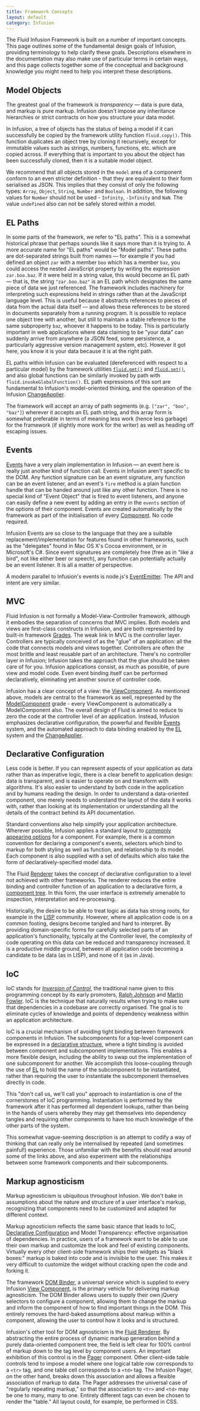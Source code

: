 ```yaml
---
title: Framework Concepts
layout: default
category: Infusion
---
```


The Fluid Infusion Framework is built on a number of important concepts. This page outlines some of the fundamental
design goals of Infusion, providing terminology to help clarify these goals. Descriptions elsewhere in the documentation
may also make use of particular terms in certain ways, and this page collects together some of the conceptual and
background knowledge you might need to help you interpret these descriptions.

## Model Objects

The greatest goal of the framework is *transparency* &#8212; data is pure data, and markup is pure markup. Infusion
doesn't impose any inheritance hierarchies or strict contracts on how you structure your data model.

In Infusion, a tree of objects has the status of being a model if it can successfully be copied by the framework utility
function `fluid.copy()`. This function duplicates an object tree by cloning it recursively, except for immutable values
such as strings, numbers, functions, etc. which are copied across. If everything that is important to you about the
object has been successfully cloned, then it is a suitable model object.

We recommend that all objects stored in the `model` area of a component conform to an even stricter definition - that
they are equivalent to their form serialised as JSON. This implies that they consist of only the following types:
`Array`, `Object`, `String`, `Number` and `Boolean`. In addition, the following values for `Number` should not be used -
`Infinity`, `-Infinity` and `NaN`. The value `undefined` also can not be safely stored within a model.

## EL Paths

In some parts of the framework, we refer to "EL paths". This is a somewhat historical phrase that perhaps sounds like it
says more than it is trying to. A more accurate name for "EL paths" would be "Model paths". These paths are
dot-separated strings built from names &#8212; for example if you had defined an object `zar` with a member `boo` which
has a member `baz`, you could access the nested JavaScript property by writing the expression `zar.boo.baz`. If it were
held in a string value, this would become an EL path &#8212; that is, the string `"zar.boo.baz"` is an EL path which
designates the same piece of data we just referenced. The framework includes machinery for interpreting such expressions
held in strings rather than at the JavaScript language level. This is useful because it abstracts references to pieces
of data from the actual data itself &#8212; and allows these references to be stored in documents separately from a
running program. It is possible to replace one object tree with another, but still to maintain a stable reference to the
same subproperty `baz`, whoever it happens to be today. This is particularly important in web applications where data
claiming to be "your data" can suddenly arrive from anywhere (a JSON feed, some persistence, a particularly aggressive
version management system, etc). However it got here, you know it is your data because it is at the right path.

EL paths within Infusion can be evaluated (dereferenced with respect to a particular model) by the framework utilities
[`fluid.get()`](CoreAPI.md#fluidgetmodel-path) and [`fluid.set()`](CoreAPI.md#fluidsetmodel-path-newvalue), and also
global functions can be similarly invoked by path with `fluid.invokeGlobalFunction()`. EL path expressions of this sort
are fundamental to Infusion's model-oriented thinking, and the operation of the Infusion
[ChangeApplier](ChangeApplier.md).

The framework will accept an array of path segments (e.g. `["zar", "boo", "baz"]`) wherever it accepts an EL path
string, and this array form is somewhat preferable in terms of meaning less work (hence less garbage) for the framework
(if slightly more work for the writer) as well as heading off escaping issues.

## Events

[Events](InfusionEventSystem.md) have a very plain implementation in Infusion &#8212; an event here is really just
another kind of function call. Events in Infusion aren't specific to the DOM. Any function signature can be an event
signature, any function can be an event listener, and an event's `fire` method is a plain function handle that can be
handed around just like any other function. There is no special kind of "Event Object" that is fired to event listeners,
and anyone can easily define a new event by adding an entry in the `events` section of the options of their component.
Events are created automatically by the framework as part of the initialisation of every
[Component](tutorial-gettingStartedWithInfusion/BasicComponentCreation-Components.md). No code required.

Infusion Events are so close to the language that they are a suitable replacement/implementation for features found in
other frameworks, such as the "delegates" found in Mac OS X's Cocoa environment, or in Microsoft's C#. Since event
signatures are completely free (free as in "like a bird", not like either beer or speech), any function can potentially
actually be an event listener. It is all a matter of perspective.

A modern parallel to Infusion's events is node.js's [EventEmitter](https://nodejs.org/api/events.html). The API and
intent are very similar.

## MVC

Fluid Infusion is not formally a Model-View-Controller framework, although it embodies the separation of concerns that
MVC implies. Both models and views are first-class constructs in Infusion, and are both represented by built-in
framework [Grades](ComponentGrades.md). The weak link in MVC is the controller layer. Controllers are typically
conceived of as the "glue" of an application: all the code that connects models and views together. Controllers are
often the most brittle and least reusable part of an architecture. There's no controller layer in Infusion; Infusion
takes the approach that the glue should be taken care of for you. Infusion applications consist, as much as possible, of
pure view and model code. Even event binding itself can be performed declaratively, eliminating yet another source of
controller code.

Infusion has a clear concept of a view: the [ViewComponent](tutorial-gettingStartedWithInfusion/ViewComponents.md). As
mentioned above, models are central to the framework as well, represented by the
[ModelComponent](tutorial-gettingStartedWithInfusion/ModelComponents.md) grade - every ViewComponent is automatically a
ModelComponent also. The overall design of Fluid is aimed to reduce to zero the code at the controller level of an
application. Instead, Infusion emphasizes declarative configuration, the powerful and flexible
[Events](InfusionEventSystem.md) system, and the automated approach to data binding enabled by the [EL](#el-paths)
system and the [ChangeApplier](ChangeApplier.md).

## Declarative Configuration

Less code is better. If you can represent aspects of your application as data rather than as imperative logic, there is
a clear benefit to application design: data is transparent, and is easier to operate on and transform with algorithms.
It's also easier to understand by both code in the application and by humans reading the design. In order to understand
a data-oriented component, one merely needs to understand the layout of the data it works with, rather than looking at
its implementation or understanding all the details of the contract behind its API documentation.

Standard conventions also help simplify your application architecture. Wherever possible, Infusion applies a standard
layout to [commonly appearing options](ComponentConfigurationOptions.md) for a component. For example, there is a common
convention for declaring a component's events, selectors which bind to markup for both styling as well as function, and
relationship to its model. Each component is also supplied with a set of defaults which also take the form of
declaratively-specified model data.

The Fluid [Renderer](Renderer.md) takes the concept of declarative configuration to a level not achieved with other
frameworks. The renderer reduces the entire binding and controller function of an application to a declarative form, a
[component tree](RendererComponentTrees.md). In this form, the user interface is extremely amenable to inspection,
interpretation and re-processing.

Historically, the desire to be able to treat logic as data has strong roots, for example in the
[LISP](http://en.wikipedia.org/wiki/Lisp_programming_language) community. However, where all application code is on a
common footing, designs become tangled and hard to interpret. By providing domain-specific forms for carefully selected
parts of an application's functionality, typically at the Controller level, the complexity of code operating on this
data can be reduced and transparency increased. It is a productive middle ground, between all application code becoming
a candidate to be data (as in LISP), and none of it (as in Java).

## IoC

IoC stands for [*Inversion of Control*](http://en.wikipedia.org/wiki/Inversion_of_control), the traditional name given
to this programming concept by its early promoters, [Ralph Johnson](http://www.laputan.org/drc/drc.html) and [Martin
Fowler](http://martinfowler.com/bliki/InversionOfControl.html). IoC is the technique that naturally results when trying
to make sure that dependencies in a codebase are correctly organised. The goal is to eliminate cycles of knowledge and
points of dependency weakness within an application architecture.

IoC is a crucial mechanism of avoiding tight binding between framework components in Infusion. The subcomponents for a
top-level component can be expressed in a [declarative structure](#declarative-configuration), where a tight binding is
avoided between component and subcomponent implementations. This enables a more flexible design, including the ability
to swap out the implementation of one subcomponent for another. We accomplish this loose-coupling through the use of
[EL](#el-paths) to hold the name of the subcomponent to be instantiated, rather than requiring the user to instantiate
the subcomponent themselves directly in code.

This "don't call us, we'll call you" approach to instantiation is one of the cornerstones of IoC programming.
Instantiation is performed by the framework after it has performed all dependent lookups, rather than being in the hands
of users whereby they may get themselves into dependency tangles and requiring other components to have too much
knowledge of the other parts of the system.

This somewhat vague-seeming description is an attempt to codify a way of thinking that can really only be internalised
by repeated (and sometimes painful!) experience. Those unfamiliar with the benefits should read around some of the links
above, and also experiment with the relationships between some framework components and their subcomponents.

## Markup agnosticism

Markup agnosticism is ubiquitous throughout Infusion. We don't bake in assumptions about the nature and structure of a
user interface's markup, recognizing that components need to be customized and adapted for different context.

Markup agnosticism reflects the same basic stance that leads to IoC, [Declarative
Configuration](#declarative-configuration) and Model Transparency: effective organisation of dependencies. In practice,
users of a framework want to be able to use their own markup and customize the look and feel of existing components.
Virtually every other client-side framework ships their widgets as "black boxes:" markup is baked into code and is
invisible to the user. This makes it very difficult to customize the widget without cracking open the code and forking
it.

The framework [DOM Binder](DOMBinder.md), a universal service which is supplied to every Infusion [View
Component](ComponentConfigurationOptions.md#view-components), is the primary vehicle for delivering markup agnosticism.
The DOM Binder allows users to supply their own jQuery selectors to configure a component, allowing them to change the
markup and inform the component of how to find important things in the DOM. This entirely removes the hard-baked
assumptions about markup within a component, allowing the user to control how it looks and is structured.

Infusion's other tool for DOM agnosticism is the [Fluid Renderer](Renderer.md). By abstracting the entire process of
dynamic markup generation behind a purely data-oriented component tree, the field is left clear for 100% control of
markup down to the tag level by component users. An important exhibition of this control is in the
[Pager](to-do/Pager.md) component. Other client-side table controls tend to impose a model where one logical table row
corresponds to a `<tr>` tag, and one table cell corresponds to a `<td>` tag. The Infusion Pager, on the other hand,
breaks down this association and allows a flexible association of markup to data. The Pager addresses the universal case
of "regularly repeating markup," so that the association to `<tr>` and `<td>` may be one to many, many to one. Entirely
different tags can even be chosen to render the "table." All layout could, for example, be performed in CSS.
